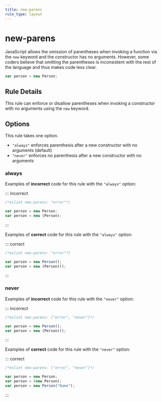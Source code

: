 ```yaml
---
title: new-parens
rule_type: layout
---
```


# new-parens

JavaScript allows the omission of parentheses when invoking a function via the `new` keyword and the constructor has no arguments. However, some coders believe that omitting the parentheses is inconsistent with the rest of the language and thus makes code less clear.

```js
var person = new Person;
```

## Rule Details

This rule can enforce or disallow parentheses when invoking a constructor with no arguments using the `new` keyword.

## Options

This rule takes one option.

- `"always"` enforces parenthesis after a new constructor with no arguments (default)
- `"never"` enforces no parenthesis after a new constructor with no arguments

### always

Examples of **incorrect** code for this rule with the `"always"` option:

::: incorrect

```js
/*eslint new-parens: "error"*/

var person = new Person;
var person = new (Person);
```

:::

Examples of **correct** code for this rule with the `"always"` option:

::: correct

```js
/*eslint new-parens: "error"*/

var person = new Person();
var person = new (Person)();
```

:::

### never

Examples of **incorrect** code for this rule with the `"never"` option:

::: incorrect

```js
/*eslint new-parens: ["error", "never"]*/

var person = new Person();
var person = new (Person)();
```

:::

Examples of **correct** code for this rule with the `"never"` option:

::: correct

```js
/*eslint new-parens: ["error", "never"]*/

var person = new Person;
var person = (new Person);
var person = new Person("Name");
```

:::
